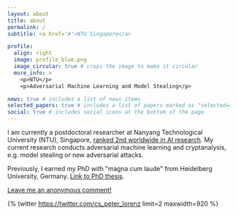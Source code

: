 ```yaml
---
layout: about
title: about
permalink: /
subtitle: <a href='#'>NTU Singapore</a>

profile:
  align: right
  image: profile_blue.png
  image_circular: true # crops the image to make it circular
  more_info: >
    <p>NTU</p>
    <p>Adversarial Machine Learning and Model Stealing</p>

news: true # includes a list of news items
selected_papers: true # includes a list of papers marked as "selected={true}"
social: true # includes social icons at the bottom of the page
---
```


I am currently a postdoctoral researcher at Nanyang Technological University (NTU), Singapore, [ranked 2nd worldwide in AI research](https://www.usnews.com/education/best-global-universities/nanyang-technological-university-503366). 
My current research conducts adversarial machine learning and cryptanalysis, e.g. model stealing or new adversarial attacks.

Previously, I earned my PhD with "magna cum laude" from Heidelberg University, Germany. 
[Link to PhD thesis](https://lorenz-peter.github.io/blog/2024/phdthesis). 


[Leave me an anonymous comment!](https://forms.gle/xYPpvQmZ9yBjKJdg6)

<!-- **News: I am looking for a research position.** -->

<script src="https://tryhackme.com/badge/1768902"></script>

{% twitter https://twitter.com/cs_peter_lorenz limit=2 maxwidth=920 %}
